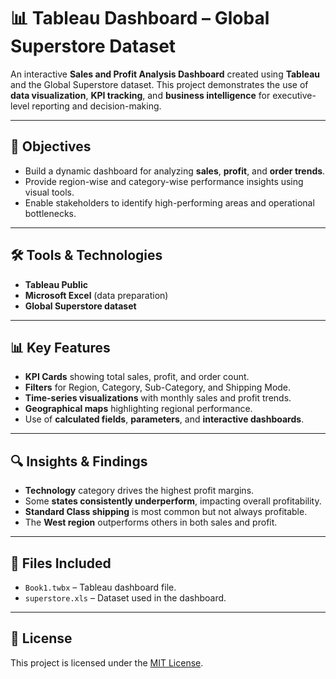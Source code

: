 # 📊 Tableau Dashboard – Global Superstore Dataset

An interactive **Sales and Profit Analysis Dashboard** created using **Tableau** and the Global Superstore dataset. This project demonstrates the use of **data visualization**, **KPI tracking**, and **business intelligence** for executive-level reporting and decision-making.

---

## 📌 Objectives
- Build a dynamic dashboard for analyzing **sales**, **profit**, and **order trends**.
- Provide region-wise and category-wise performance insights using visual tools.
- Enable stakeholders to identify high-performing areas and operational bottlenecks.

---

## 🛠 Tools & Technologies
- **Tableau Public**
- **Microsoft Excel** (data preparation)
- **Global Superstore dataset**

---

## 📊 Key Features
- **KPI Cards** showing total sales, profit, and order count.
- **Filters** for Region, Category, Sub-Category, and Shipping Mode.
- **Time-series visualizations** with monthly sales and profit trends.
- **Geographical maps** highlighting regional performance.
- Use of **calculated fields**, **parameters**, and **interactive dashboards**.

---

## 🔍 Insights & Findings
- **Technology** category drives the highest profit margins.
- Some **states consistently underperform**, impacting overall profitability.
- **Standard Class shipping** is most common but not always profitable.
- The **West region** outperforms others in both sales and profit.

---

## 📁 Files Included
- `Book1.twbx` – Tableau dashboard file.
- `superstore.xls` – Dataset used in the dashboard.

---

## 📄 License
This project is licensed under the [MIT License](LICENSE).
